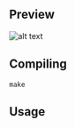## Preview
![alt text](https://github.com/CppEnjoyer69/EasyShapeDetection/Resources/gitpic.png?raw=true)


## Compiling
```
make
```
## Usage

